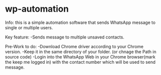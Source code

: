 # wp-automation

Info:
  this is a simple automation software that sends WhatsApp message to single or multiple users.
  
Key feature:
  -Sends message to multiple unsaved contacts.
  
Pre-Work to do:
  -Download Chrome driver according to your Chrome version.
  -Keep it in the same directory of your folder. (or chnage the Path in source code)
  -Login into the WhatsApp Web in your Chrome browser(mark the keep me logged in) with the contact number which will be used to send message.
